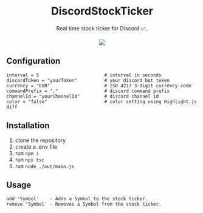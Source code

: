 <h1 align="center">
    DiscordStockTicker
</h2>
<p align="center">
    Real time stock ticker for Discord 📈.
</p>
<p align="center">
    <img align="center" src="https://user-images.githubusercontent.com/70487423/111169810-97549b80-85a3-11eb-9ad0-f775e4398f0f.gif"/>
</p>


## Configuration
```env
interval = 5                        # interval in seconds
discordToken = "yourToken"          # your discord bot token
currency = "EUR"                    # ISO 4217 3-digit currency code
commandPrefix = "."                 # discord command prefix
channelId = "yourChannelId"         # discord channel id
color = "false"                     # color setting using Highlight.js diff
```

## Installation

1. clone the repository
2. create a .env file
3. run `npm i`
4. run `npx tsc`
5. run `node ./out/main.js`

## Usage
```
add 'Symbol'    - Adds a Symbol to the stock ticker.
remove 'Symbol' - Removes a Symbol from the stock ticker.
```

